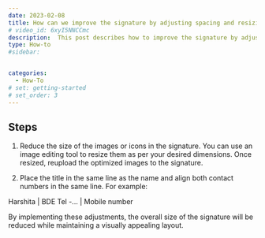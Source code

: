 ```yaml
---
date: 2023-02-08
title: How can we improve the signature by adjusting spacing and resizing the logo/icon for a better appearance?
# video_id: 6xyI5NNCCmc
description:  This post describes how to improve the signature by adjusting spacing and resizing the logo/icon for a better appearance
type: How-to
#sidebar:


categories:
  - How-To
# set: getting-started
# set_order: 3
---
```

## Steps
1. Reduce the size of the images or icons in the signature. You can use an image editing tool to resize them as per your desired dimensions. Once resized, reupload the optimized images to the signature.

2. Place the title in the same line as the name and align both contact numbers in the same line. For example:

Harshita | BDE
Tel -... | Mobile number

By implementing these adjustments, the overall size of the signature will be reduced while maintaining a visually appealing layout.


